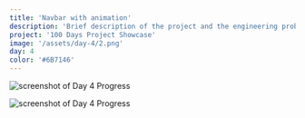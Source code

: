 ```yaml
---
title: 'Navbar with animation'
description: 'Brief description of the project and the engineering problem solved.'
project: '100 Days Project Showcase'
image: '/assets/day-4/2.png'
day: 4
color: '#6B7146'
---
```




![screenshot of Day 4 Progress](/assets/day-4/1.png)

![screenshot of Day 4 Progress](/assets/day-4/2.png)
